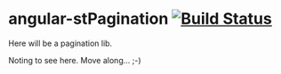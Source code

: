 # angular-stPagination [![Build Status](https://travis-ci.org/tilmanpotthof/angular-stPagination.png)](https://travis-ci.org/tilmanpotthof/angular-stPagination)

Here will be a pagination lib.

Noting to see here. Move along... ;-)